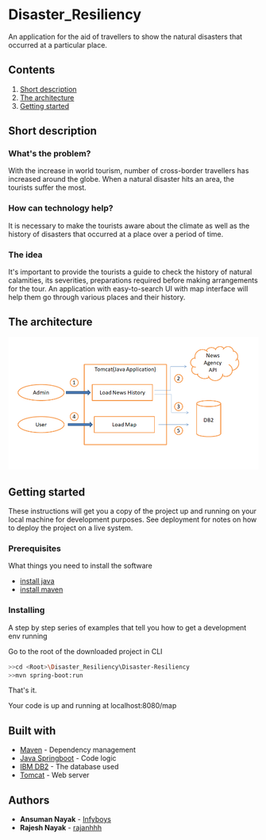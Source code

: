 # Disaster_Resiliency
An application for the aid of travellers to show the natural disasters that occurred at a particular place.

## Contents

1. [Short description](#short-description)
1. [The architecture](#the-architecture)
1. [Getting started](#getting-started)


## Short description

### What's the problem?

With the increase in world tourism, number of cross-border travellers has increased around the globe. When a natural disaster hits an area, the tourists suffer the most.

### How can technology help?

It is necessary to make the tourists aware about the climate as well as the history of disasters that occurred at a place over a period of time.

### The idea

It's important to provide the tourists a guide to check the history of natural calamities, its severities, preparations required before making arrangements for the tour. An application with easy-to-search UI with map interface will help them go through various places and their history.

## The architecture

![You can go through the architecture here.](Disaster-resiliency-Arch.png)

## Getting started

These instructions will get you a copy of the project up and running on your local machine for development purposes. See deployment for notes on how to deploy the project on a live system.

### Prerequisites

What things you need to install the software

* [install java](https://www.oracle.com/in/java/technologies/javase/javase-jdk8-downloads.html)
* [install maven](https://maven.apache.org/install.html)

### Installing

A step by step series of examples that tell you how to get a development env running

Go to the root of the downloaded project in CLI

```bash
>>cd <Root>\Disaster_Resiliency\Disaster-Resiliency
>>mvn spring-boot:run
```

That's it.

Your code is up and running at localhost:8080/map

## Built with

* [Maven](https://maven.apache.org/) - Dependency management
* [Java Springboot](https://www.java.com/en/) - Code logic
* [IBM DB2](https://cloud.ibm.com/catalog?search=db2) - The database used
* [Tomcat](https://tomcat.apache.org/) - Web server

## Authors

* **Ansuman Nayak** - [Infyboys](https://github.com/Infyboys/)
* **Rajesh Nayak** - [rajanhhh](https://github.com/rajanhhh)
